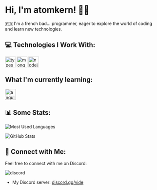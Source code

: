 # Hi, I'm atomkern! 👋💩

🇫🇷 I'm a french bad... programmer, eager to explore the world of coding and learn new technologies.

## 💻 Technologies I Work With:

<img align="left" alt="typescript" width="35px" src="https://cdn.jsdelivr.net/gh/devicons/devicon/icons/typescript/typescript-original.svg" />
<img align="left" alt="mongodb" width="35px" src="https://cdn.jsdelivr.net/gh/devicons/devicon/icons/mongodb/mongodb-original.svg" />
<img align="left" alt="nodejs" width="35px" src="https://cdn.jsdelivr.net/gh/devicons/devicon/icons/nodejs/nodejs-original.svg" />
<br /><br />

## What I'm currently learning:

<img align="left" alt="angular" width="35px" src="https://api.iconify.design/devicon/angular.svg" />

<br /><br />

## 📊 Some Stats:

  ![Most Used Languages](https://github-readme-stats.vercel.app/api/top-langs/?username=atom1488&langs_count=6&count_private=true&layout=compact&theme=nightowl&hide_border=true&bg_color=0D1117)

  ![GitHub Stats](https://github-readme-stats.vercel.app/api?username=atom1488&show_icons=true&count_private=true&layout=compact&theme=nightowl&hide_border=true&bg_color=0D1117)

## 🚀 Connect with Me:

Feel free to connect with me on Discord:

<img alt="discord" src="https://discord.c99.nl/widget/theme-3/834157306861846601.png" />

* My Discord server: [discord.gg/vide](https://discord.gg/UwkcY8BwMb)
